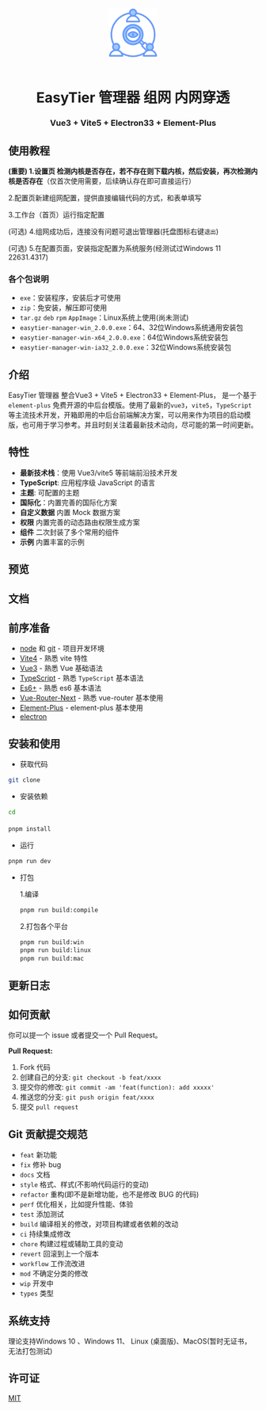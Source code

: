 <div align="center">  <img width="100" src="./public/logo.png"> <br> <br>
<h1>EasyTier 管理器 组网 内网穿透</h1>
<h3>Vue3 + Vite5 + Electron33 + Element-Plus</h3>
</div>

## 使用教程

**(重要) 1.设置页 检测内核是否存在，若不存在则下载内核，然后安装，再次检测内核是否存在**（仅首次使用需要，后续确认存在即可直接运行）

2.配置页新建组网配置，提供直接编辑代码的方式，和表单填写

3.工作台（首页）运行指定配置

(可选) 4.组网成功后，连接没有问题可退出管理器(托盘图标右键`退出`)

(可选) 5.在配置页面，安装指定配置为系统服务(经测试过Windows 11 22631.4317)

### 各个包说明

- `exe`：安装程序，安装后才可使用
- `zip`：免安装，解压即可使用
- `tar.gz` `deb` `rpm` `AppImage`：Linux系统上使用(尚未测试)
- `easytier-manager-win_2.0.0.exe`：64、32位Windows系统通用安装包
- `easytier-manager-win-x64_2.0.0.exe`：64位Windows系统安装包
- `easytier-manager-win-ia32_2.0.0.exe`：32位Windows系统安装包

## 介绍

EasyTier 管理器 整合Vue3 + Vite5 + Electron33 + Element-Plus， 是一个基于 `element-plus` 免费开源的中后台模版。使用了最新的`vue3`，`vite5`，`TypeScript` 等主流技术开发，开箱即用的中后台前端解决方案，可以用来作为项目的启动模版，也可用于学习参考。并且时刻关注着最新技术动向，尽可能的第一时间更新。

## 特性

- **最新技术栈**：使用 Vue3/vite5 等前端前沿技术开发
- **TypeScript**: 应用程序级 JavaScript 的语言
- **主题**: 可配置的主题
- **国际化**：内置完善的国际化方案
- **自定义数据** 内置 Mock 数据方案
- **权限** 内置完善的动态路由权限生成方案
- **组件** 二次封装了多个常用的组件
- **示例** 内置丰富的示例

## 预览

## 文档

## 前序准备

- [node](http://nodejs.org/) 和 [git](https://git-scm.com/) - 项目开发环境
- [Vite4](https://vitejs.dev/) - 熟悉 vite 特性
- [Vue3](https://v3.vuejs.org/) - 熟悉 Vue 基础语法
- [TypeScript](https://www.typescriptlang.org/) - 熟悉 `TypeScript` 基本语法
- [Es6+](http://es6.ruanyifeng.com/) - 熟悉 es6 基本语法
- [Vue-Router-Next](https://next.router.vuejs.org/) - 熟悉 vue-router 基本使用
- [Element-Plus](https://element-plus.org/) - element-plus 基本使用
- [electron](https://www.electronjs.org/zh/)

## 安装和使用

- 获取代码

```bash
git clone
```

- 安装依赖

```bash
cd

pnpm install

```

- 运行

```bash
pnpm run dev
```

- 打包

  1.编译

  ```bash
  pnpm run build:compile
  ```

  2.打包各个平台

  ```bash
  pnpm run build:win
  pnpm run build:linux
  pnpm run build:mac
  ```

## 更新日志

## 如何贡献

你可以提一个 issue 或者提交一个 Pull Request。

**Pull Request:**

1. Fork 代码
2. 创建自己的分支: `git checkout -b feat/xxxx`
3. 提交你的修改: `git commit -am 'feat(function): add xxxxx'`
4. 推送您的分支: `git push origin feat/xxxx`
5. 提交 `pull request`

## Git 贡献提交规范

- `feat` 新功能
- `fix` 修补 bug
- `docs` 文档
- `style` 格式、样式(不影响代码运行的变动)
- `refactor` 重构(即不是新增功能，也不是修改 BUG 的代码)
- `perf` 优化相关，比如提升性能、体验
- `test` 添加测试
- `build` 编译相关的修改，对项目构建或者依赖的改动
- `ci` 持续集成修改
- `chore` 构建过程或辅助工具的变动
- `revert` 回滚到上一个版本
- `workflow` 工作流改进
- `mod` 不确定分类的修改
- `wip` 开发中
- `types` 类型

## 系统支持

理论支持Windows 10 、Windows 11、 Linux (桌面版)、MacOS(暂时无证书，无法打包测试)

## 许可证

[MIT](./LICENSE)
